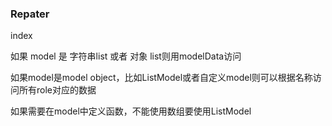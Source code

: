 ### Repater

index

如果 model 是 字符串list 或者 对象 list则用modelData访问

如果model是model object，比如ListModel或者自定义model则可以根据名称访问所有role对应的数据

如果需要在model中定义函数，不能使用数组要使用ListModel